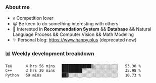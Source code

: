 ### About me

- ✊ Competition lover
- 😀 Be keen to do something interesting with others
- 🎈 Interested in **Recommendation System** && **Database** && Natural Language Process && Computer Vision && Math Modeling
- ✨ Personal blog: https://www.hanpy.plus (deprecated now)


### 📊 Weekly development breakdown
<!--START_SECTION:waka-->

```txt
TeX      4 hrs 56 mins   █████████████▒░░░░░░░░░░░   53.30 %
C++      3 hrs 20 mins   █████████░░░░░░░░░░░░░░░░   35.98 %
Python   59 mins         ██▓░░░░░░░░░░░░░░░░░░░░░░   10.73 %
```

<!--END_SECTION:waka-->
